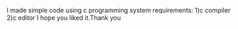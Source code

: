 I made simple code using c programming 
system requirements:
1)c compiler
2)c editor
I hope you liked it.Thank you
